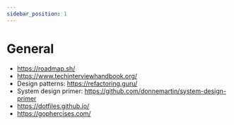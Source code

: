 ```yaml
---
sidebar_position: 1
---
```


# General

- https://roadmap.sh/
- https://www.techinterviewhandbook.org/
- Design patterns: https://refactoring.guru/
- System design primer: https://github.com/donnemartin/system-design-primer 
- https://dotfiles.github.io/
- https://gophercises.com/

